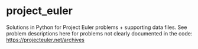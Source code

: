 # project_euler

Solutions in Python for Project Euler problems + supporting data files.
See problem descriptions here for problems not clearly documented in the code:
https://projecteuler.net/archives

